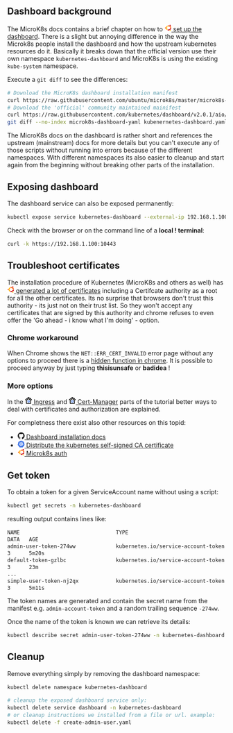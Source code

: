
## Dashboard background

The MicroK8s docs contains a brief chapter on how to
[![](images/ico/color/ubuntu_16.png) set up the dashboard](https://microk8s.io/docs/addon-dashboard).
There is a slight but annoying difference in the way the Microk8s people install the dashboard 
and how the upstream kubernetes resources do it.
Basically it breaks down that the official version use their own namespace `kubernetes-dashboard` 
and MicroK8s is using the existing `kube-system` namespace.

Execute a `git diff` to see the differences: 

```bash
# Download the MicroK8s dashboard installation manifest
curl https://raw.githubusercontent.com/ubuntu/microk8s/master/microk8s-resources/actions/dashboard.yaml > microk8s-dashboard-yaml
# Download the 'official' community maintained mainifest
curl https://raw.githubusercontent.com/kubernetes/dashboard/v2.0.1/aio/deploy/recommended.yaml > kubenernetes-dashboard.yaml
git diff --no-index microk8s-dashboard-yaml kubenernetes-dashboard.yaml
```

The MicroK8s docs on the dashboard is rather short and references the upstream (mainstream) docs for more details 
but you can't execute any of those scripts without running into errors because of the different namespaces.
With different namespaces its also easier to cleanup and start again from the beginning without breaking other
parts of the installation.

## Exposing dashboard

The dashboard service can also be exposed permanently:

```bash
kubectl expose service kubernetes-dashboard --external-ip 192.168.1.100 --port 10443 --target-port 8443 --name dashboard -n kubernetes-dashboard
``` 
Check with the browser or on the command line of a **local ! terminal**:
  
```bash
curl -k https://192.168.1.100:10443
```

## Troubleshoot certificates

The installation procedure of Kubernetes (MicroK8s and others as well) has
[![](images/ico/color/ubuntu_16.png) generated a lot of certificates](https://microk8s.io/docs/ports#heading--auth)
including a Certifcate authority as a root for all the other certificates. Its no surprise that browsers don't
trust this authority - its just not on their trust list.
So they won't accept any certificates that are signed by this authority and chrome refuses to even offer the
'Go ahead - i know what I'm doing' - option.

### Chrome workaround

When Chrome shows the `NET::ERR_CERT_INVALID` error page without any options to proceed there is a 
[hidden function in chrome](https://medium.com/@dblazeski/chrome-bypass-net-err-cert-invalid-for-development-daefae43eb12).
It is possible to proceed anyway by just typing **thisisunsafe** or **badidea** !

### More options

In the [![](images/ico/color/homekube_16.png) Ingress](ingress.md)
and [![](images/ico/color/homekube_16.png) Cert-Manager](cert-manager.md)
parts of the tutorial better ways to deal with certificates and authorization are explained.

For completness there exist also other resources on this topid:

* [![](images/ico/github_16.png) Dashboard installation docs](https://github.com/kubernetes/dashboard/blob/master/docs/user/installation.md)
* [![](images/ico/color/kubernetes_16.png) Distribute the kubernetes self-signed CA certificate](https://kubernetes.io/docs/concepts/cluster-administration/certificates/#distributing-self-signed-ca-certificate)
* [![](images/ico/color/ubuntu_16.png) Microk8s auth](https://microk8s.io/docs/ports#heading--auth)

## Get token

To obtain a token for a given ServiceAccount name without using a script:

```bash
kubectl get secrets -n kubernetes-dashboard
```
resulting output contains lines like:
```
NAME                               TYPE                                  DATA   AGE
admin-user-token-274ww             kubernetes.io/service-account-token   3      5m20s
default-token-gzlbc                kubernetes.io/service-account-token   3      23m
...
simple-user-token-nj2qx            kubernetes.io/service-account-token   3      5m11s
```

The token names are generated and contain the secret name from the manifest e.g. `admin-account-token`
and a random trailing sequence `-274ww`.

Once the name of the token is known we can retrieve its details:

```bash
kubectl describe secret admin-user-token-274ww -n kubernetes-dashboard 
```

## Cleanup

Remove everything simply by removing the dashboard namespace:

```bash
kubectl delete namespace kubernetes-dashboard
```
```bash
# cleanup the exposed dashboard service only:
kubectl delete service dashboard -n kubernetes-dashboard
# or cleanup instructions we installed from a file or url. example:
kubectl delete -f create-admin-user.yaml
```
